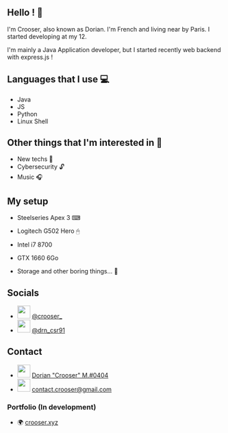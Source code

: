 ## Hello ! 👋

I'm Crooser, also known as Dorian. I'm French and living near by Paris. I started developing at my 12.

I'm mainly a Java Application developer, but I started recently web backend with express.js !

## Languages that I use 💻

- Java
- JS
- Python
- Linux Shell

## Other things that I'm interested in 👀

- New techs 🤖
- Cybersecurity 🔓
- Music 🎧

## My setup

- Steelseries Apex 3 ⌨
- Logitech G502 Hero 🖱

- Intel i7 8700
- GTX 1660 6Go 
- Storage and other boring things... 🥱

## Socials

- <img height="30" src="https://twitter.com/favicon.ico" /> [@crooser_](https://twitter.com/crooser_)
- <img height="30" src="https://instagram.com/favicon.ico" /> [@drn_csr91](https://www.instagram.com/drn_csr91)

## Contact

- <img height="30" src="https://discord.com/assets/f8389ca1a741a115313bede9ac02e2c0.svg"> [Dorian "Crooser" M.#0404](https://discord.bio/p/crooser)
- <img height="30" src="https://ssl.gstatic.com/ui/v1/icons/mail/images/favicon5.ico"> [contact.crooser@gmail.com](mailto://contact.crooser@gmail.com)

### Portfolio (In development)

- 🌍 [crooser.xyz](https://www.crooser.xyz/)

